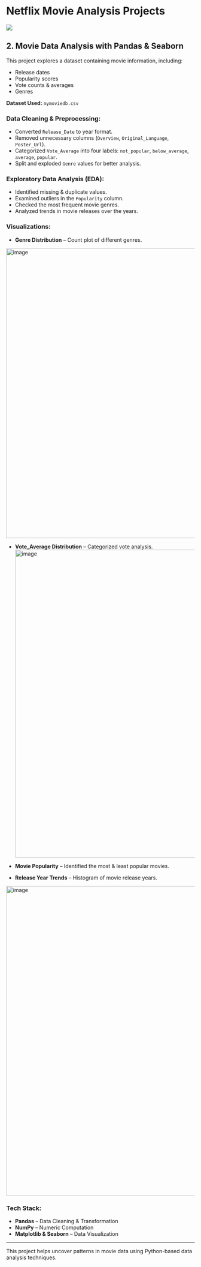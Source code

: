 # Netflix Movie Analysis Projects
![](https://github.com/najirh/netflix_sql_project/blob/main/logo.png)

## 2. Movie Data Analysis with Pandas & Seaborn
This project explores a dataset containing movie information, including:
- Release dates
- Popularity scores
- Vote counts & averages
- Genres

**Dataset Used:** `mymoviedb.csv`

### **Data Cleaning & Preprocessing:**
- Converted `Release_Date` to year format.
- Removed unnecessary columns (`Overview`, `Original_Language`, `Poster_Url`).
- Categorized `Vote_Average` into four labels: `not_popular`, `below_average`, `average`, `popular`.
- Split and exploded `Genre` values for better analysis.

### **Exploratory Data Analysis (EDA):**
- Identified missing & duplicate values.
- Examined outliers in the `Popularity` column.
- Checked the most frequent movie genres.
- Analyzed trends in movie releases over the years.

### **Visualizations:**
- **Genre Distribution** – Count plot of different genres.
<img width="773" alt="image" src="https://github.com/user-attachments/assets/3e47edf6-f19e-4c7b-a9f0-da9995384528" />

- **Vote_Average Distribution** – Categorized vote analysis.
  <img width="821" alt="image" src="https://github.com/user-attachments/assets/d5ab7900-75c3-4e90-ac55-a37b73f8bf96" />

- **Movie Popularity** – Identified the most & least popular movies.
- **Release Year Trends** – Histogram of movie release years.
<img width="826" alt="image" src="https://github.com/user-attachments/assets/700a45d7-8f30-4ba4-8e00-48de63cbc8b6" />


### **Tech Stack:**
- **Pandas** – Data Cleaning & Transformation
- **NumPy** – Numeric Computation
- **Matplotlib & Seaborn** – Data Visualization

---
This project helps uncover patterns in movie data using Python-based data analysis techniques.
